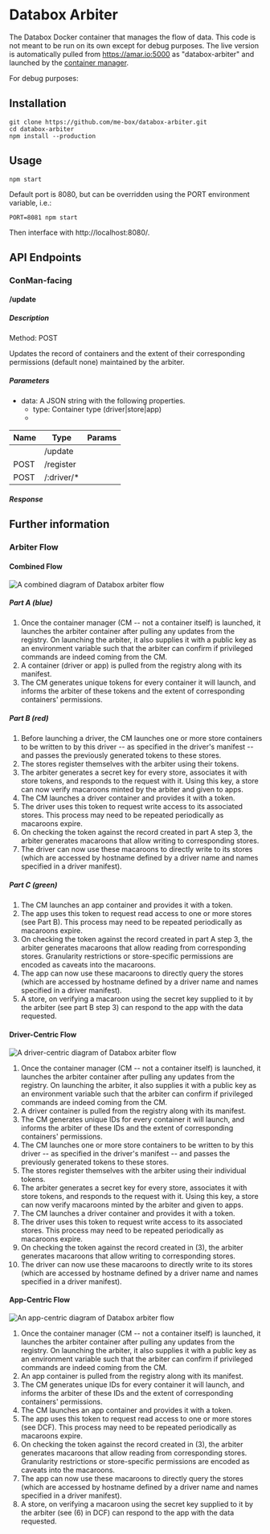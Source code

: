 # Databox Arbiter

The Databox Docker container that manages the flow of data. This code is not meant to be run on its own except for debug purposes. The live version is automatically pulled from https://amar.io:5000 as "databox-arbiter" and launched by the [container manager](https://github.com/me-box/databox-container-manager.git).

For debug purposes:

## Installation
	git clone https://github.com/me-box/databox-arbiter.git
	cd databox-arbiter
	npm install --production

## Usage
	npm start

Default port is 8080, but can be overridden using the PORT environment variable, i.e.:

	PORT=8081 npm start

Then interface with http://localhost:8080/.

## API Endpoints

### ConMan-facing

#### /update

##### Description

Method: POST

Updates the record of containers and the extent of their corresponding permissions (default none) maintained by the arbiter.

##### Parameters

 - data: A JSON string with the following properties.
   - type: Container type (driver|store|app)
   - 

| Name | Type        | Params |
| ---- | ---------- | ------ |
|    | /update    |  |
| POST   | /register  | |
| POST   | /:driver/* | |

##### Response




## Further information

### Arbiter Flow

#### Combined Flow

![A combined diagram of Databox arbiter flow](doc/res/flow.png "Combined Flow Diagram")

##### Part A (blue)

1. Once the container manager (CM -- not a container itself) is launched, it launches the arbiter container after pulling any updates from the registry. On launching the arbiter, it also supplies it with a public key as an environment variable such that the arbiter can confirm if privileged commands are indeed coming from the CM.
2. A container (driver or app) is pulled from the registry along with its manifest.
3. The CM generates unique tokens for every container it will launch, and informs the arbiter of these tokens and the extent of corresponding containers' permissions.

##### Part B (red)

1. Before launching a driver, the CM launches one or more store containers to be written to by this driver -- as specified in the driver's manifest -- and passes the previously generated tokens to these stores.
2. The stores register themselves with the arbiter using their tokens.
3. The arbiter generates a secret key for every store, associates it with store tokens, and responds to the request with it. Using this key, a store can now verify macaroons minted by the arbiter and given to apps.
4. The CM launches a driver container and provides it with a token.
5. The driver uses this token to request write access to its associated stores. This process may need to be repeated periodically as macaroons expire.
6. On checking the token against the record created in part A step 3, the arbiter generates macaroons that allow writing to corresponding stores.
7. The driver can now use these macaroons to directly write to its stores (which are accessed by hostname defined by a driver name and names specified in a driver manifest).

##### Part C (green)

1. The CM launches an app container and provides it with a token.
2. The app uses this token to request read access to one or more stores (see Part B). This process may need to be repeated periodically as macaroons expire.
3. On checking the token against the record created in part A step 3, the arbiter generates macaroons that allow reading from corresponding stores. Granularity restrictions or store-specific permissions are encoded as caveats into the macaroons.
4. The app can now use these macaroons to directly query the stores (which are accessed by hostname defined by a driver name and names specified in a driver manifest).
5. A store, on verifying a macaroon using the secret key supplied to it by the arbiter (see part B step 3) can respond to the app with the data requested.


#### Driver-Centric Flow

![A driver-centric diagram of Databox arbiter flow](doc/res/driver-view.png "Driver-Centric Flow Diagram")

1. Once the container manager (CM -- not a container itself) is launched, it launches the arbiter container after pulling any updates from the registry. On launching the arbiter, it also supplies it with a public key as an environment variable such that the arbiter can confirm if privileged commands are indeed coming from the CM.
2. A driver container is pulled from the registry along with its manifest.
3. The CM generates unique IDs for every container it will launch, and informs the arbiter of these IDs and the extent of corresponding containers' permissions.
4. The CM launches one or more store containers to be written to by this driver -- as specified in the driver's manifest -- and passes the previously generated tokens to these stores.
5. The stores register themselves with the arbiter using their individual tokens.
6. The arbiter generates a secret key for every store, associates it with store tokens, and responds to the request with it. Using this key, a store can now verify macaroons minted by the arbiter and given to apps.
7. The CM launches a driver container and provides it with a token.
8. The driver uses this token to request write access to its associated stores. This process may need to be repeated periodically as macaroons expire.
9. On checking the token against the record created in (3), the arbiter generates macaroons that allow writing to corresponding stores.
10. The driver can now use these macaroons to directly write to its stores (which are accessed by hostname defined by a driver name and names specified in a driver manifest).


#### App-Centric Flow

![An app-centric diagram of Databox arbiter flow](doc/res/app-view.png "App-Centric Flow Diagram")

1. Once the container manager (CM -- not a container itself) is launched, it launches the arbiter container after pulling any updates from the registry. On launching the arbiter, it also supplies it with a public key as an environment variable such that the arbiter can confirm if privileged commands are indeed coming from the CM.
2. An app container is pulled from the registry along with its manifest.
3. The CM generates unique IDs for every container it will launch, and informs the arbiter of these IDs and the extent of corresponding containers' permissions.
4. The CM launches an app container and provides it with a token.
5. The app uses this token to request read access to one or more stores (see DCF). This process may need to be repeated periodically as macaroons expire.
6. On checking the token against the record created in (3), the arbiter generates macaroons that allow reading from corresponding stores. Granularity restrictions or store-specific permissions are encoded as caveats into the macaroons.
7. The app can now use these macaroons to directly query the stores (which are accessed by hostname defined by a driver name and names specified in a driver manifest).
8. A store, on verifying a macaroon using the secret key supplied to it by the arbiter (see (6) in DCF) can respond to the app with the data requested.
